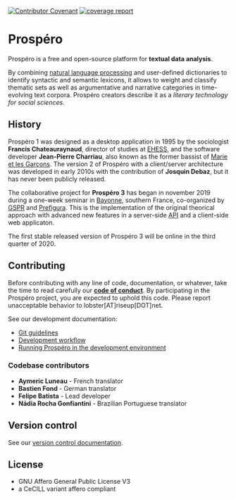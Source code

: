 [![Contributor Covenant](https://img.shields.io/badge/Contributor%20Covenant-v2.0%20adopted-ff69b4.svg)](CODE_OF_CONDUCT.md)
[![coverage report](https://framagit.org/prospero/prospero/badges/develop/coverage.svg)](https://prospero.frama.io/prospero/coverage)


# Prospéro

Prospéro is a free and open-source platform for **textual data analysis**.

By combining [natural language processing](https://en.wikipedia.org/wiki/Natural_language_processing)
and user-defined dictionaries to identify syntactic and semantic lexicons, it
allows to weight and classify thematic sets as well as argumentative and
narrative categories in time-evolving text corpora. Prospéro creators describe
it as a *literary technology for social sciences*.

## History

Prospéro 1 was designed as a desktop application in 1995 by the sociologist
**Francis Chateauraynaud**, director of studies at
[EHESS](https://en.wikipedia.org/wiki/School_for_Advanced_Studies_in_the_Social_Sciences),
and the software developer **Jean-Pierre Charriau**, also known as the former
bassist of [Marie et les Garçons](https://en.wikipedia.org/wiki/Marie_et_les_Gar%C3%A7ons).
The version 2 of Prospéro with a client/server architecture was developed in
early 2010s with the contribution of **Josquin Debaz**, but it has never been
publicly released.

The collaborative project for **Prospéro 3** has began in november 2019 during
a one-week seminar in [Bayonne](https://en.wikipedia.org/wiki/Bayonne), southern
France, co-organized by [GSPR](http://gspr-ehess.com/) and
[Prefigura](https://www.prefigura.social/). This is the implementation of the
original theorical approach with advanced new features in a server-side
[API](https://en.wikipedia.org/wiki/Application_programming_interface) and a
client-side web applicaton.

The first stable released version of Prospéro 3 will
be online in the third quarter of 2020.

## Contributing

Before contributing with any line of code, documentation, or whatever, take the
time to read carefully our **[code of conduct](CODE_OF_CONDUCT.md)**. By
participating in the Prospéro project, you are expected to uphold this code.
Please report unacceptable behavior to lobster[AT]riseup[DOT]net.

See our development documentation:

* [Git guidelines](docs/git_guidelines.md)
* [Development workflow](docs/development_workflow.md)
* [Running Prospéro in the development environment](docs/running_prospero_in_the_development_environment.md)

### Codebase contributors

* **Aymeric Luneau** - French translator
* **Bastien Fond** - German translator
* **Felipe Batista** - Lead developer
* **Nádia Rocha Gonfiantini** - Brazilian Portuguese translator

## Version control

See our [version control documentation](docs/versioning_control.md).

## License

- GNU Affero General Public License V3
- a CeCILL variant affero compliant
